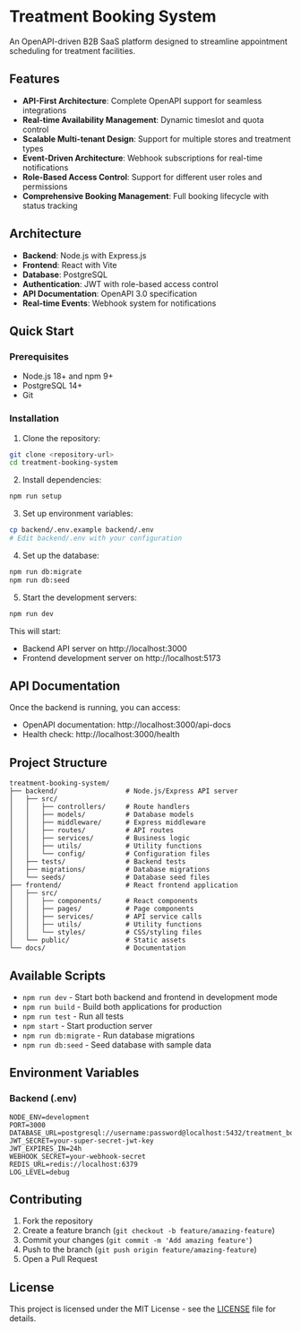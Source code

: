 # Treatment Booking System

An OpenAPI-driven B2B SaaS platform designed to streamline appointment scheduling for treatment facilities.

## Features

- **API-First Architecture**: Complete OpenAPI support for seamless integrations
- **Real-time Availability Management**: Dynamic timeslot and quota control
- **Scalable Multi-tenant Design**: Support for multiple stores and treatment types
- **Event-Driven Architecture**: Webhook subscriptions for real-time notifications
- **Role-Based Access Control**: Support for different user roles and permissions
- **Comprehensive Booking Management**: Full booking lifecycle with status tracking

## Architecture

- **Backend**: Node.js with Express.js
- **Frontend**: React with Vite
- **Database**: PostgreSQL
- **Authentication**: JWT with role-based access control
- **API Documentation**: OpenAPI 3.0 specification
- **Real-time Events**: Webhook system for notifications

## Quick Start

### Prerequisites

- Node.js 18+ and npm 9+
- PostgreSQL 14+
- Git

### Installation

1. Clone the repository:
```bash
git clone <repository-url>
cd treatment-booking-system
```

2. Install dependencies:
```bash
npm run setup
```

3. Set up environment variables:
```bash
cp backend/.env.example backend/.env
# Edit backend/.env with your configuration
```

4. Set up the database:
```bash
npm run db:migrate
npm run db:seed
```

5. Start the development servers:
```bash
npm run dev
```

This will start:
- Backend API server on http://localhost:3000
- Frontend development server on http://localhost:5173

## API Documentation

Once the backend is running, you can access:
- OpenAPI documentation: http://localhost:3000/api-docs
- Health check: http://localhost:3000/health

## Project Structure

```
treatment-booking-system/
├── backend/                 # Node.js/Express API server
│   ├── src/
│   │   ├── controllers/     # Route handlers
│   │   ├── models/          # Database models
│   │   ├── middleware/      # Express middleware
│   │   ├── routes/          # API routes
│   │   ├── services/        # Business logic
│   │   ├── utils/           # Utility functions
│   │   └── config/          # Configuration files
│   ├── tests/               # Backend tests
│   ├── migrations/          # Database migrations
│   └── seeds/               # Database seed files
├── frontend/                # React frontend application
│   ├── src/
│   │   ├── components/      # React components
│   │   ├── pages/           # Page components
│   │   ├── services/        # API service calls
│   │   ├── utils/           # Utility functions
│   │   └── styles/          # CSS/styling files
│   └── public/              # Static assets
└── docs/                    # Documentation
```

## Available Scripts

- `npm run dev` - Start both backend and frontend in development mode
- `npm run build` - Build both applications for production
- `npm run test` - Run all tests
- `npm start` - Start production server
- `npm run db:migrate` - Run database migrations
- `npm run db:seed` - Seed database with sample data

## Environment Variables

### Backend (.env)

```
NODE_ENV=development
PORT=3000
DATABASE_URL=postgresql://username:password@localhost:5432/treatment_booking
JWT_SECRET=your-super-secret-jwt-key
JWT_EXPIRES_IN=24h
WEBHOOK_SECRET=your-webhook-secret
REDIS_URL=redis://localhost:6379
LOG_LEVEL=debug
```

## Contributing

1. Fork the repository
2. Create a feature branch (`git checkout -b feature/amazing-feature`)
3. Commit your changes (`git commit -m 'Add amazing feature'`)
4. Push to the branch (`git push origin feature/amazing-feature`)
5. Open a Pull Request

## License

This project is licensed under the MIT License - see the [LICENSE](LICENSE) file for details.